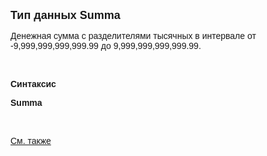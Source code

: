 ﻿<html>

<head><META HTTP-EQUIV="Content-Type" CONTENT="text/html; charset=utf-8">
<meta name="GENERATOR" content="Microsoft FrontPage 12.0">
<title>Summa</title>
</head>

<body>

<p><strong><font size="4" face="Arial">Тип данных Summa</font></strong></p>

<p class="label"><font face="Arial">Денежная сумма с разделителями 
тысячных в интервале от -9,999,999,999,999.99 до 9,999,999,999,999.99.</font></p>

<p class="label">&nbsp;</p>

<p class="label"><font face="Arial"><b>Синтаксис</b></font></p>

<p><font face="Arial"><strong>Summa</strong></font></p>

<p>&nbsp;</p>

<p class="label"><font face="Arial"><a href="../types.html">См. также</a></font></p>
</body>
</html>
